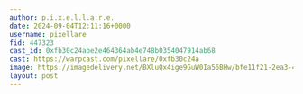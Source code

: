 ```yaml
---
author: p.i.x.e.l.l.a.r.e.
date: 2024-09-04T12:11:16+0000
username: pixellare
fid: 447323
cast_id: 0xfb30c24abe2e464364ab4e748b0354047914ab68
cast: https://warpcast.com/pixellare/0xfb30c24a
image: https://imagedelivery.net/BXluQx4ige9GuW0Ia56BHw/bfe11f21-2ea3-4232-e22a-fd9eb0f1fd00/original
layout: post
---
```

  

<img src='https://imagedelivery.net/BXluQx4ige9GuW0Ia56BHw/bfe11f21-2ea3-4232-e22a-fd9eb0f1fd00/original' alt='' referrerpolicy='no-referrer'/>